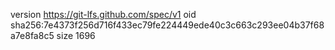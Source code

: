 version https://git-lfs.github.com/spec/v1
oid sha256:7e4373f256d716f433ec79fe224449ede40c3c663c293ee04b37f68a7e8fa8c5
size 1696
